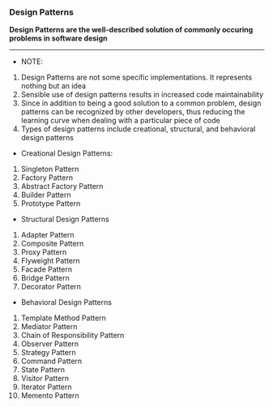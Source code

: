 ### Design Patterns

**Design Patterns are the well-described solution of commonly occuring problems in software design**

---
- NOTE:
1. Design Patterns are not some specific implementations. It represents nothing but an idea
1. Sensible use of design patterns results in increased code maintainability
1. Since in addition to being a good solution to a common problem, design patterns can be recognized by other developers, thus reducing the learning curve when dealing with a particular piece of code
1. Types of design patterns include creational, structural, and behavioral design patterns

- Creational Design Patterns:
1. Singleton Pattern
1. Factory Pattern
1. Abstract Factory Pattern
1. Builder Pattern
1. Prototype Pattern

- Structural Design Patterns
1. Adapter Pattern
1. Composite Pattern
1. Proxy Pattern
1. Flyweight Pattern
1. Facade Pattern
1. Bridge Pattern
1. Decorator Pattern

- Behavioral Design Patterns
1. Template Method Pattern
1. Mediator Pattern
1. Chain of Responsibility Pattern
1. Observer Pattern
1. Strategy Pattern
1. Command Pattern
1. State Pattern
1. Visitor Pattern
1. Iterator Pattern
1. Memento Pattern
